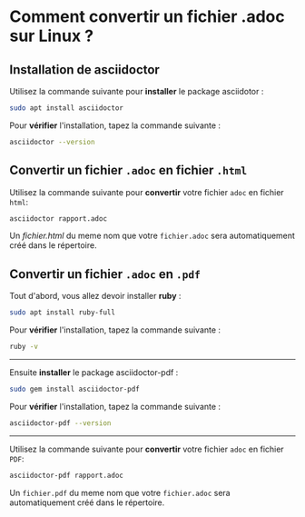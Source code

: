 # Comment convertir un fichier .adoc sur Linux ?

## Installation de **asciidoctor**
Utilisez la commande suivante pour **installer** le package asciidotor :
```bash
sudo apt install asciidoctor
```
 Pour **vérifier** l'installation, tapez la commande suivante :
```bash
asciidoctor --version
```

## Convertir un fichier `.adoc` en fichier `.html`
Utilisez la commande suivante pour **convertir** votre fichier `adoc` en fichier `html`:
```bash
asciidoctor rapport.adoc
```
Un _fichier.html_ du meme nom que votre `fichier.adoc` sera automatiquement créé dans le répertoire. 

## Convertir un fichier `.adoc` en `.pdf`
Tout d'abord, vous allez devoir installer **ruby** :
```bash
sudo apt install ruby-full
```
Pour **vérifier** l'installation, tapez la commande suivante :
```bash
ruby -v
```
---
Ensuite **installer** le package asciidoctor-pdf :
```bash
sudo gem install asciidoctor-pdf
```
Pour **vérifier** l'installation, tapez la commande suivante :
```bash
asciidoctor-pdf --version
```
---
Utilisez la commande suivante pour **convertir** votre fichier `adoc` en fichier `PDF`:
```bash
asciidoctor-pdf rapport.adoc
```
Un `fichier.pdf` du meme nom que votre `fichier.adoc` sera automatiquement créé dans le répertoire.
